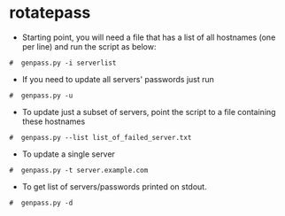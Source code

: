 # rotatepass

- Starting point, you will need a file that has a list of all hostnames (one per line) and run the script as below:
~~~
#  genpass.py -i serverlist
~~~

- If you need to update all servers' passwords just run
~~~
#  genpass.py -u
~~~

- To update just a subset of servers, point the script to a file containing these hostnames
~~~
#  genpass.py --list list_of_failed_server.txt
~~~

- To update a single server
~~~
#  genpass.py -t server.example.com
~~~

- To get list of servers/passwords printed on stdout.
~~~
#  genpass.py -d
~~~
